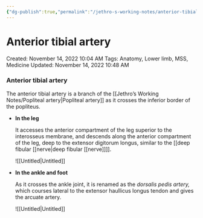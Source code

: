```yaml
---
{"dg-publish":true,"permalink":"/jethro-s-working-notes/anterior-tibial-artery/","dgPassFrontmatter":true}
---
```



# Anterior tibial artery

Created: November 14, 2022 10:04 AM
Tags: Anatomy, Lower limb, MSS, Medicine
Updated: November 14, 2022 10:48 AM

### Anterior tibial artery

The anterior tibial artery is a branch of the [[Jethro’s Working Notes/Popliteal artery\|Popliteal artery]] as it crosses the inferior border of the popliteus.

- ********************In the leg********************
    
    It accesses the anterior compartment of the leg superior to the interosseus membrane, and descends along the anterior compartment of the leg, deep to the extensor digitorum longus, similar to the [[deep fibular [[nerve\|deep fibular [[nerve]]]].
    
    ![[Untitled\|Untitled]]
    
- ******************************************In the ankle and foot******************************************
    
    As it crosses the ankle joint, it is renamed as the *dorsalis pedis artery,* which courses lateral to the extensor haullicus longus tendon and gives the arcuate artery.
    
    ![[Untitled\|Untitled]]
